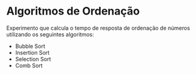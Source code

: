 # Algoritmos de Ordenação 
Experimento que calcula o tempo de resposta de ordenação de números utilizando os seguintes algoritmos:
 - Bubble Sort
 - Insertion Sort
 - Selection Sort
 - Comb Sort
 
